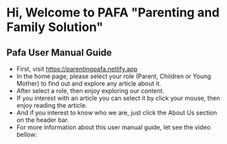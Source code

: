 # Hi, Welcome to PAFA "Parenting and Family Solution"

## Pafa User Manual Guide
- First, visit https://parentingpafa.netlify.app
- In the home page, please select your role (Parent, Children or Young Mother) to find out and explore any article about it.
- After select a role, then enjoy exploring our content.
- If you interest with an article you can select it by click your mouse, then enjoy reading the article.
- And if you interest to know who we are, just click the About Us section on the header bar.
- For more information about this user manual guide, let see the video bellow:
